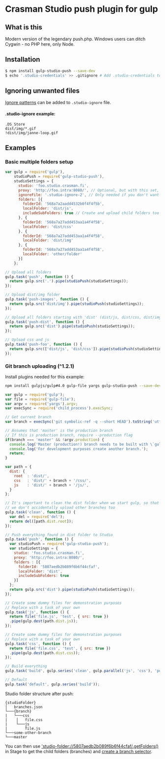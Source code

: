 # Crasman Studio push plugin for gulp

## What is this

Modern version of the legendary push.php. Windows users can ditch Cygwin - no PHP here, only Node.

## Installation

```bash
$ npm install gulp-studio-push --save-dev
$ echo '.studio-credentials' >> .gitignore # Add .studio-credentials to .gitignore file
```

## Ignoring unwanted files
[Ignore patterns](https://git-scm.com/docs/gitignore) can be added to `.studio-ignore` file.

#### .studio-ignore example:
```gitignore
.DS_Store
dist/img/*.gif
!dist/img/janne-loop.gif
```

## Examples

### Basic multiple folders setup
```javascript
var gulp = require('gulp'),
    studioPush = require('gulp-studio-push'),
    studioSettings = {
      studio: 'foo.studio.crasman.fi',
      proxy: 'http://foo.intra:8080/', // Optional, but with this set, you don't have to worry about setting HTTP_PROXY anymore
      ignoreFile: '.studio-ignore-2', // Only needed if you don't want to use the default ignore file (.studio-ignore)
      folders: [{
        folderId: '568a7a2aadd4532b0f4f4f5b',
        localFolder: 'dist/js',
        includeSubFolders: true // Create and upload child folders too (^1.2.1), default false
      }, {
        folderId: '568a7a27add453aa1a4f4f58',
        localFolder: 'dist/css'
      }, {
        folderId: '568a7a27add453aa1a4f4f58',
        localFolder: 'dist/img'
      }, {
        folderId: '568a7a27add453aa1a4f4f58',
        localFolder: 'other/folder'
      }]
    };

// Upload all folders
gulp.task('push', function () {
  return gulp.src('.').pipe(studioPush(studioSettings));
});

// Upload dist/img folder
gulp.task('push-images', function () {
  return gulp.src('dist/img').pipe(studioPush(studioSettings));
});

// Upload all folders starting with 'dist' (dist/js, dist/css, dist/img)
gulp.task('push-dist', function () {
  return gulp.src('dist').pipe(studioPush(studioSettings));
});

// Upload css and js
gulp.task('push-foo', function () {
  return gulp.src(['dist/js', 'dist/css']).pipe(studioPush(studioSettings));
});
```

### Git branch uploading (^1.2.1)

Install plugins needed for this example:
```bash
npm install gulpjs/gulp#4.0 gulp-file yargs gulp-studio-push --save-dev
```
```javascript
var gulp = require('gulp');
var file = require('gulp-file');
var argv = require('yargs').argv;
var execSync = require('child_process').execSync;

// Get current branch
var branch = execSync('git symbolic-ref -q --short HEAD').toString('utf-8').trim();

// Assumes that 'master' is the production branch
// If this is production branch, require --production flag
if(branch === 'master' && !argv.production) {
  console.log('Master (production!) branch needs to be built with \`gulp --production\`');
  console.log('For development purposes create another branch.');
  return;
}

var path = {
  dist: {
    root  : 'dist/',
    css   : 'dist/' + branch + '/css/',
    js    : 'dist/' + branch + '/js/',
  }
};

// It's important to clean the dist folder when we start gulp, so that
// we don't accidentally upload other branches too
gulp.task('clean', function () {
  var del = require('del');
  return del([path.dist.root]);
});

// Push everything found in dist folder to Studio
gulp.task('push', function () {
  var studioPush = require('gulp-studio-push');
  var studioSettings = {
    studio: 'foo.studio.crasman.fi',
    proxy: 'http://foo.intra:8080/',
    folders : [{
      folderId: '5807aedb2b089f6b6f44cfaf',
      localFolder: 'dist',
      includeSubFolders: true
    }]
  };
  return gulp.src('dist').pipe(studioPush(studioSettings));
});

// Create some dummy files for demonstration purposes
// Replace with a task of your own
gulp.task('js', function () {
  return file('file.js', 'test', { src: true })
  .pipe(gulp.dest(path.dist.js));
});

// Create some dummy files for demonstration purposes
// Replace with a task of your own
gulp.task('css', function () {
  return file('file.css', 'test', { src: true })
  .pipe(gulp.dest(path.dist.css));
});

// Build everything
gulp.task('build', gulp.series('clean', gulp.parallel('js', 'css'), 'push'));

// Default
gulp.task('default', gulp.series('build'));

```
Studio folder structure after push:
```
{studioFolder}
│   branches.json
└───{branch}
|   └───css
|    │   file.css
|    └───js
|        file.js
└───some-other-branch
└───master
```
You can then use ['studio-folder://5807aedb2b089f6b6f44cfaf/.getFolders()](https://wiki.crasman.fi/confluence/display/stageguide/getFolders) in Stage to get the child folders (branches) and [create a branch selector](examples/branches/index.md).
